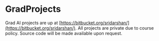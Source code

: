 # GradProjects

Grad AI projects are up at [https://bitbucket.org/sridarshan/](https://bitbucket.org/sridarshan/). All projects are private due to course policy. Source code will be made available upon request.
